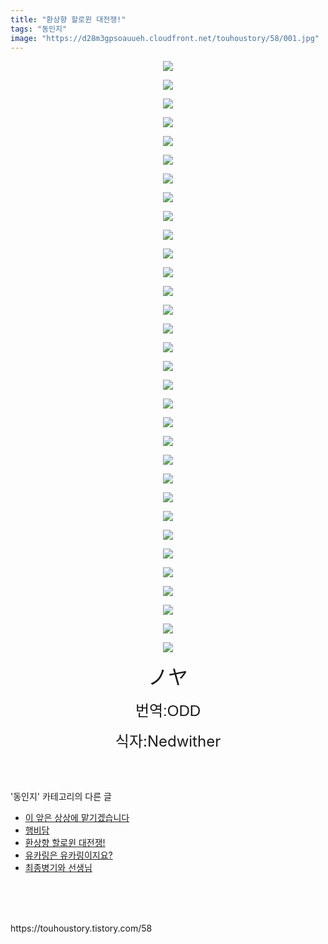 ```yaml
---
title: "환상향 할로윈 대전쟁!"
tags: "동인지"
image: "https://d28m3gpsoauueh.cloudfront.net/touhoustory/58/001.jpg"
---
```

<div class="article">
<div class="tt_article_useless_p_margin"><p style="text-align: center; clear: none; float: none;"><img src="{{ site.imgserver4 }}/touhoustory/58/001.jpg"/></p><p style="text-align: center; clear: none; float: none;"><img src="{{ site.imgserver4 }}/touhoustory/58/002.jpg"/></p><p style="text-align: center; clear: none; float: none;"><img src="{{ site.imgserver4 }}/touhoustory/58/003.jpg"/></p><p style="text-align: center; clear: none; float: none;"><img src="{{ site.imgserver4 }}/touhoustory/58/004.jpg"/></p><p style="text-align: center; clear: none; float: none;"><img src="{{ site.imgserver4 }}/touhoustory/58/005.jpg"/></p><p style="text-align: center; clear: none; float: none;"><img src="{{ site.imgserver4 }}/touhoustory/58/006.jpg"/></p><p style="text-align: center; clear: none; float: none;"><img src="{{ site.imgserver4 }}/touhoustory/58/007.jpg"/></p><p style="text-align: center; clear: none; float: none;"><img src="{{ site.imgserver4 }}/touhoustory/58/008.jpg"/></p><p style="text-align: center; clear: none; float: none;"><img src="{{ site.imgserver4 }}/touhoustory/58/009.jpg"/></p><p style="text-align: center; clear: none; float: none;"><img src="{{ site.imgserver4 }}/touhoustory/58/010.jpg"/></p><p style="text-align: center; clear: none; float: none;"><img src="{{ site.imgserver4 }}/touhoustory/58/011.jpg"/></p><p style="text-align: center; clear: none; float: none;"><img src="{{ site.imgserver4 }}/touhoustory/58/012.jpg"/></p><p style="text-align: center; clear: none; float: none;"><img src="{{ site.imgserver4 }}/touhoustory/58/013.jpg"/></p><p style="text-align: center; clear: none; float: none;"><img src="{{ site.imgserver4 }}/touhoustory/58/014.jpg"/></p><p style="text-align: center; clear: none; float: none;"><img src="{{ site.imgserver4 }}/touhoustory/58/015.jpg"/></p><p style="text-align: center; clear: none; float: none;"><img src="{{ site.imgserver4 }}/touhoustory/58/016.jpg"/></p><p style="text-align: center; clear: none; float: none;"><img src="{{ site.imgserver4 }}/touhoustory/58/017.jpg"/></p><p style="text-align: center; clear: none; float: none;"><img src="{{ site.imgserver4 }}/touhoustory/58/018.jpg"/></p><p style="text-align: center; clear: none; float: none;"><img src="{{ site.imgserver4 }}/touhoustory/58/019.jpg"/></p><p style="text-align: center; clear: none; float: none;"><img src="{{ site.imgserver4 }}/touhoustory/58/020.jpg"/></p><p style="text-align: center; clear: none; float: none;"><img src="{{ site.imgserver4 }}/touhoustory/58/021.jpg"/></p><p style="text-align: center; clear: none; float: none;"><img src="{{ site.imgserver4 }}/touhoustory/58/022.jpg"/></p><p style="text-align: center; clear: none; float: none;"><img src="{{ site.imgserver4 }}/touhoustory/58/023.jpg"/></p><p style="text-align: center; clear: none; float: none;"><img src="{{ site.imgserver4 }}/touhoustory/58/024.jpg"/></p><p style="text-align: center; clear: none; float: none;"><img src="{{ site.imgserver4 }}/touhoustory/58/025.jpg"/></p><p style="text-align: center; clear: none; float: none;"><img src="{{ site.imgserver4 }}/touhoustory/58/026.jpg"/></p><p style="text-align: center; clear: none; float: none;"><img src="{{ site.imgserver4 }}/touhoustory/58/027.jpg"/></p><p style="text-align: center; clear: none; float: none;"><img src="{{ site.imgserver4 }}/touhoustory/58/028.jpg"/></p><p style="text-align: center; clear: none; float: none;"><img src="{{ site.imgserver4 }}/touhoustory/58/029.jpg"/></p><p style="text-align: center; clear: none; float: none;"><img src="{{ site.imgserver4 }}/touhoustory/58/030.jpg"/></p><p style="text-align: center; clear: none; float: none;"><img src="{{ site.imgserver4 }}/touhoustory/58/031.jpg"/></p><p style="text-align: center; clear: none; float: none;"><img src="{{ site.imgserver4 }}/touhoustory/58/032.jpg"/></p><p style="text-align: center;"><font face="맑은 고딕, sans-serif"><span style="font-size: 24pt;">ノヤ</span></font></p><p style="text-align: center;"><span style='font-size: 18pt; font-family: "맑은 고딕", sans-serif;'>번역:ODD</span></p><p style="text-align: center;"><span style="font-size: 18pt;">식자:Nedwither</span></p> </div></div><br/>
<div class="tagTrail">
</div><br/>
<div class="another">
<p>'동인지' 카테고리의 다른 글</p>
<ul>
<li><a href="/touhoustory_60">이 앞은 상상에 맡기겠습니다</a></li>
<li><a href="/touhoustory_59">행비담</a></li>
<li><a href="/touhoustory_58">환상향 할로윈 대전쟁!</a></li>
<li><a href="/touhoustory_57">유카링은 유카링이지요?</a></li>
<li><a href="/touhoustory_55">최종병기와 선생님</a></li>
</ul>
</div><br/>
<div class="cb_lstcomment">
</div><br/>
<br/>
<p id="refer">https://touhoustory.tistory.com/58</p>
<br/>
